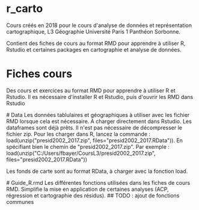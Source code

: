 # r_carto
Cours créés en 2018 pour le cours d'analyse de données et représentation cartographique, L3 Géographie Université Paris 1 Panthéon Sorbonne.

Contient des fiches de cours au format RMD pour apprendre à utiliser R, Rstudio et certaines packages en cartographie et analyse de données.

# Fiches cours 
Des cours et exercices au format RMD pour apprendre à utiliser R et Rstudio. 
Il es nécessaire d'installer R et Rstudio, puis d'ouvrir les RMD dans Rstudio

# Data
Les données tablulaires et géographiques à utiliser avec les fichier RMD lorsque cela est nécessaire.
A charger directement dans Rstudio. Les dataframes sont déjà prêts. Il n'est pas nécessaire de décompresser le fichier zip.
Pour les charger dans R, lancez la commande : load(unzip("presid2002_2017.zip", files="presid2002_2017.RData")). En spécifiant bien le chemin de "presid2002_2017.zip". Par exemple :
load(unzip("C:/Users/fbayer/CoursL3/presid2002_2017.zip", files="presid2002_2017.RData"))

Les fonds de carte sont au format RData, à charger avec la fonction load. 

# Guide_R.rmd
Les différentes fonctions utilisées dans les fiches de cours RMD. Simplifie la mise en application de certaines analyses (ACP, régression et cartographie des résidus). 
## TODO : ajout de fonctions communes

